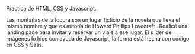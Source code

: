 Practica de HTML, CSS y Javascript.

Las montañas de la locura son un lugar ficticio de la novela que lleva el mismo nombre y que es autoría de Howard Phillips Lovecraft .
Realicé una landing page para invitar y reservar un viaje a ese lugar. El slider de imágenes lo hice con ayuda de Javascript, la forma está hecha con código en CSS y Sass.
